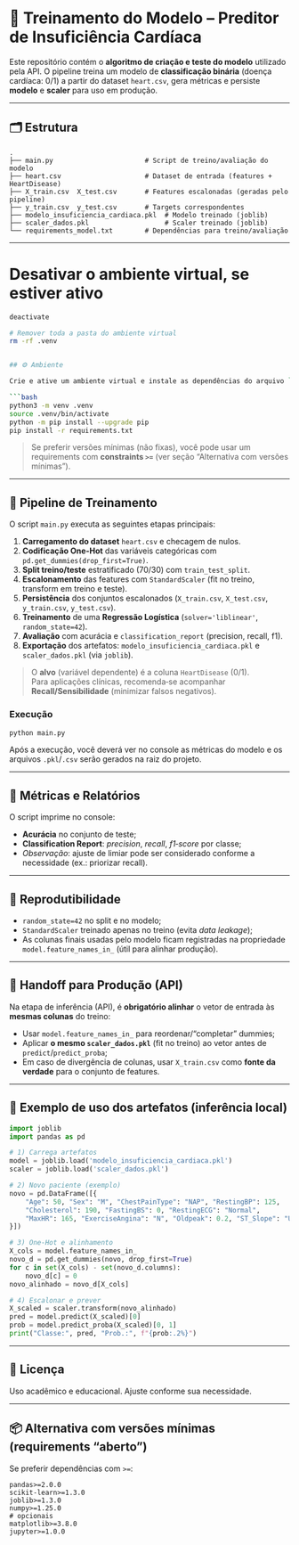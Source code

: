 # 💖 Treinamento do Modelo – Preditor de Insuficiência Cardíaca

Este repositório contém o **algoritmo de criação e teste do modelo** utilizado pela API. O pipeline treina um modelo de **classificação binária** (doença cardíaca: 0/1) a partir do dataset `heart.csv`, gera métricas e persiste **modelo** e **scaler** para uso em produção.

---

## 🗂️ Estrutura

```
.
├── main.py                       # Script de treino/avaliação do modelo
├── heart.csv                     # Dataset de entrada (features + HeartDisease)
├── X_train.csv  X_test.csv       # Features escalonadas (geradas pelo pipeline)
├── y_train.csv  y_test.csv       # Targets correspondentes
├── modelo_insuficiencia_cardiaca.pkl  # Modelo treinado (joblib)
├── scaler_dados.pkl                   # Scaler treinado (joblib)
└── requirements_model.txt        # Dependências para treino/avaliação
```

---

# Desativar o ambiente virtual, se estiver ativo

````bash
deactivate

# Remover toda a pasta do ambiente virtual
rm -rf .venv


## ⚙️ Ambiente

Crie e ative um ambiente virtual e instale as dependências do arquivo `requirements_model.txt`:

```bash
python3 -m venv .venv
source .venv/bin/activate
python -m pip install --upgrade pip
pip install -r requirements.txt
````

> Se preferir versões mínimas (não fixas), você pode usar um requirements com **constraints `>=`** (ver seção “Alternativa com versões mínimas”).

---

## 🧠 Pipeline de Treinamento

O script `main.py` executa as seguintes etapas principais:

1. **Carregamento do dataset** `heart.csv` e checagem de nulos.
2. **Codificação One‑Hot** das variáveis categóricas com `pd.get_dummies(drop_first=True)`.
3. **Split treino/teste** estratificado (70/30) com `train_test_split`.
4. **Escalonamento** das features com `StandardScaler` (fit no treino, transform em treino e teste).
5. **Persistência** dos conjuntos escalonados (`X_train.csv`, `X_test.csv`, `y_train.csv`, `y_test.csv`).
6. **Treinamento** de uma **Regressão Logística** (`solver='liblinear'`, `random_state=42`).
7. **Avaliação** com acurácia e `classification_report` (precision, recall, f1).
8. **Exportação** dos artefatos: `modelo_insuficiencia_cardiaca.pkl` e `scaler_dados.pkl` (via `joblib`).

> O **alvo** (variável dependente) é a coluna `HeartDisease` (0/1).  
> Para aplicações clínicas, recomenda‑se acompanhar **Recall/Sensibilidade** (minimizar falsos negativos).

### Execução

```bash
python main.py
```

Após a execução, você deverá ver no console as métricas do modelo e os arquivos `.pkl`/`.csv` serão gerados na raiz do projeto.

---

## 🔬 Métricas e Relatórios

O script imprime no console:

- **Acurácia** no conjunto de teste;
- **Classification Report**: _precision_, _recall_, _f1‑score_ por classe;
- _Observação_: ajuste de limiar pode ser considerado conforme a necessidade (ex.: priorizar recall).

---

## 🔁 Reprodutibilidade

- `random_state=42` no split e no modelo;
- `StandardScaler` treinado apenas no treino (evita _data leakage_);
- As colunas finais usadas pelo modelo ficam registradas na propriedade `model.feature_names_in_` (útil para alinhar produção).

---

## 🧩 Handoff para Produção (API)

Na etapa de inferência (API), é **obrigatório alinhar** o vetor de entrada às **mesmas colunas** do treino:

- Usar `model.feature_names_in_` para reordenar/“completar” dummies;
- Aplicar **o mesmo `scaler_dados.pkl`** (fit no treino) ao vetor antes de `predict`/`predict_proba`;
- Em caso de divergência de colunas, usar `X_train.csv` como **fonte da verdade** para o conjunto de features.

---

## 🧪 Exemplo de uso dos artefatos (inferência local)

```python
import joblib
import pandas as pd

# 1) Carrega artefatos
model = joblib.load('modelo_insuficiencia_cardiaca.pkl')
scaler = joblib.load('scaler_dados.pkl')

# 2) Novo paciente (exemplo)
novo = pd.DataFrame([{
    "Age": 50, "Sex": "M", "ChestPainType": "NAP", "RestingBP": 125,
    "Cholesterol": 190, "FastingBS": 0, "RestingECG": "Normal",
    "MaxHR": 165, "ExerciseAngina": "N", "Oldpeak": 0.2, "ST_Slope": "Up"
}])

# 3) One‑Hot e alinhamento
X_cols = model.feature_names_in_
novo_d = pd.get_dummies(novo, drop_first=True)
for c in set(X_cols) - set(novo_d.columns):
    novo_d[c] = 0
novo_alinhado = novo_d[X_cols]

# 4) Escalonar e prever
X_scaled = scaler.transform(novo_alinhado)
pred = model.predict(X_scaled)[0]
prob = model.predict_proba(X_scaled)[0, 1]
print("Classe:", pred, "Prob.:", f"{prob:.2%}")
```

---

## 🪪 Licença

Uso acadêmico e educacional. Ajuste conforme sua necessidade.

---

## 📦 Alternativa com versões mínimas (requirements “aberto”)

Se preferir dependências com `>=`:

```
pandas>=2.0.0
scikit-learn>=1.3.0
joblib>=1.3.0
numpy>=1.25.0
# opcionais
matplotlib>=3.8.0
jupyter>=1.0.0
```
